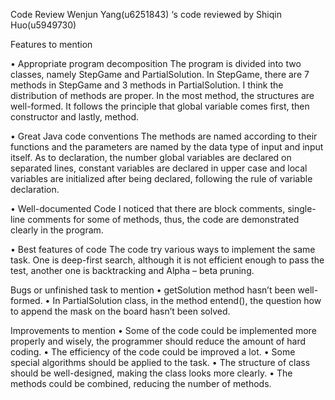 Code Review
Wenjun Yang(u6251843) ‘s code reviewed by Shiqin Huo(u5949730)

Features to mention

•	Appropriate program decomposition
The program is divided into two classes, namely StepGame and PartialSolution.
In StepGame, there are 7 methods in StepGame and 3 methods in PartialSolution.
I think the distribution of methods are proper. In the most method, the structures are well-formed.
It follows the principle that global variable comes first, then constructor and lastly, method.

•	Great Java code conventions
The methods are named according to their functions and the parameters are named by the data type of input and input itself.
As to declaration, the number global variables are declared on separated lines,
constant variables are declared in upper case and local variables are initialized after being declared,
following the rule of variable declaration.

•	Well-documented Code
I noticed that there are block comments, single-line comments for some of methods,
thus, the code are demonstrated clearly in the program.

•	Best features of code
The code try various ways to implement the same task.
One is deep-first search, although it is not efficient enough to pass the test,
another one is backtracking and Alpha – beta pruning.

Bugs or unfinished task to mention
•	getSolution method hasn’t been well-formed.
•	In PartialSolution class, in the method entend(), the question how to append the mask on the board hasn’t been solved.

Improvements to mention
•	Some of the code could be implemented more properly and wisely,
    the programmer should reduce the amount of hard coding.
•	The efficiency of the code could be improved a lot.
•	Some special algorithms should be applied to the task.
•	The structure of class should be well-designed, making the class looks more clearly.
•	The methods could be combined, reducing the number of methods.






